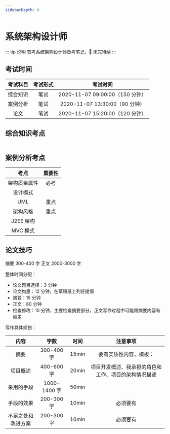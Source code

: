 ```yaml
---
sidebarDepth: 0
---
```


# 系统架构设计师

::: tip 说明
软考系统架构设计师备考笔记，🚧 未完待续
:::

## 考试时间

| 考试科目 | 考试形式 |            考试时间             |
| :------: | :------: | :-----------------------------: |
| 综合知识 |   笔试   | 2020-11-07 09:00:00（150 分钟） |
| 案例分析 |   笔试   | 2020-11-07 13:30:00（90 分钟）  |
|   论文   |   笔试   | 2020-11-07 15:20:00（120 分钟） |

## 综合知识考点

<img :src="$withBase('/img/系统架构设计师/考点.png')"/>

## 案例分析考点

|     考点     | 重要性 |
| :----------: | :----: |
| 架构质量属性 |  必考  |
|   设计模式   |        |
|     UML      |  重点  |
|   架构风格   |  重点  |
|  J2EE 架构   |        |
|   MVC 模式   |        |

## 论文技巧

摘要 300-400 字
正文 2000-3000 字

整体时间分配：

- 论文题目选择：3 分钟
- 论文构思：12 分钟，在草稿纸上列好提纲
- 摘要：15 分钟
- 正文：80 分钟
- 检查修改：10 分钟，主要检查摘要部分，正文写作过程中可能跟摘要内容有偏差

写作具体规划：

|        内容        |     字数     | 时间  |                       注意事项                       |
| :----------------: | :----------: | :---: | :--------------------------------------------------: |
|        摘要        |  300-400 字  | 15min |                要有实质性内容，模板：                |
|      项目概述      |  400-600 字  | 20min | 项目开发概述、我承担的角色和工作、项目的架构情况描述 |
|     采用的手段     | 1000-1400 字 | 50min |
|     手段的效果     |  200-300 字  | 10min |                       必须要有                       |
| 不足之处和改进方案 |  200-300 字  | 10min |                       必须要有                       |
